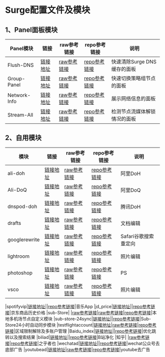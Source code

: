 # Surge配置文件及模块 

## 1、Panel面板模块
|Panel模块|链接|raw参考链接|repo参考链接|说明|
|--|--|--|--|--|
|Flush-DNS|[链接地址](https://raw.githubusercontent.com/opabap/Profiles/master/Module/Panel/Flush-DNS/Flush-DNS.sgmodule)|[raw参考链接](https://raw.githubusercontent.com/Rabbit-Spec/Surge/Master/Module/Panel/Flush-DNS/Moore/Flush-DNS.sgmodule)|[repo参考链接](https://github.com/Rabbit-Spec/Surge/blob/Master/Module/Panel/Flush-DNS)|快速清除Surge DNS缓存的面板
|Group-Panel|[链接地址](https://raw.githubusercontent.com/opabap/Profiles/master/Module/Panel/Group-Panel/Group-Panel.sgmodule)|[raw参考链接](https://raw.githubusercontent.com/Rabbit-Spec/Surge/Master/Module/Panel/Group-Panel/Moore/Group-Panel.sgmodule)|[repo参考链接](https://github.com/Rabbit-Spec/Surge/blob/Master/Module/Panel/Group-Panel)|快速切换策略组节点的面板
|Network-Info|[链接地址](https://raw.githubusercontent.com/opabap/Profiles/master/Module/Panel/Network-Info/Network-Info.sgmodule)|[raw参考链接](https://raw.githubusercontent.com/Rabbit-Spec/Surge/Master/Module/Panel/Network-Info/Moore/Network-Info.sgmodule)|[repo参考链接](https://github.com/Rabbit-Spec/Surge/blob/Master/Module/Panel/Network-Info)|展示网络信息的面板
|Stream-All|[链接地址](https://raw.githubusercontent.com/opabap/Profiles/master/Module/Panel/Stream-All/Stream-All.sgmodule)|[raw参考链接](https://raw.githubusercontent.com/Rabbit-Spec/Surge/Master/Module/Panel/Stream-All/Moore/Stream-All.sgmodule)|[repo参考链接](https://github.com/Rabbit-Spec/Surge/blob/Master/Module/Panel/Stream-All)|检测节点流媒体解锁情况的面板

## 2、自用模块
|模块|链接|raw参考链接|repo参考链接|说明|
|--|--|--|--|--|
|ali-doh|[链接地址](https://raw.githubusercontent.com/opabap/Profiles/master/Module/Spec/ali-doh.sgmodule)|[raw参考链接](https://raw.githubusercontent.com/Rabbit-Spec/Surge/Master/Module/Spec/DoH/Moore/Ali-DoH.sgmodule)|[repo参考链接](https://github.com/Rabbit-Spec/Surge/blob/Master/Module/Spec/DoH/Moore/Ali-DoH.sgmodule)|阿里DoH
|Ali-DoQ|[链接地址](https://raw.githubusercontent.com/opabap/Profiles/master/Module/Spec/Ali-DoQ.sgmodule)|[raw参考链接](https://raw.githubusercontent.com/Rabbit-Spec/Surge/Master/Module/Spec/DoH/Moore/Ali-DoQ.sgmodule)|[repo参考链接](https://github.com/Rabbit-Spec/Surge/blob/Master/Module/Spec/DoH/Moore/Ali-DoQ.sgmodule)|阿里DoQ
|dnspod-doh|[链接地址](https://raw.githubusercontent.com/opabap/Profiles/master/Module/Spec/dnspod-doh.sgmodule)|[raw参考链接](https://raw.githubusercontent.com/Rabbit-Spec/Surge/Master/Module/Spec/DoH/Moore/DNSPod-DoH.sgmodule)|[repo参考链接](https://github.com/Rabbit-Spec/Surge/blob/Master/Module/Spec/DoH/Moore/DNSPod-DoH.sgmodule)|腾讯DoH
|drafts|[链接地址](https://raw.githubusercontent.com/opabap/Profiles/master/Module/Spec/drafts.module)|[raw参考链接](https://raw.githubusercontent.com/deezertidal/shadowrocket-rules/main/modules/drafts.module)|[repo参考链接](https://github.com/deezertidal/shadowrocket-rules/blob/main/modules/drafts.module)|文档编辑
|googlerewrite|[链接地址](https://raw.githubusercontent.com/opabap/Profiles/master/Module/Spec/googlerewrite.sgmodule)|[raw参考链接](https://raw.githubusercontent.com/Maasea/sgmodule/master/URLRewrite.sgmodule)|[repo参考链接](https://github.com/Maasea/sgmodule/blob/master/URLRewrite.sgmodule)|Safari谷歌搜索重定向
|lightroom|[链接地址](https://raw.githubusercontent.com/opabap/Profiles/master/Module/Spec/lightroom.module)|[raw参考链接](https://raw.githubusercontent.com/deezertidal/shadowrocket-rules/main/modules/lightroom.module)|[repo参考链接](https://github.com/deezertidal/shadowrocket-rules/blob/main/modules/lightroom.module)|照片编辑
|photoshop|[链接地址](https://raw.githubusercontent.com/opabap/Profiles/master/Module/Spec/photoshop.module)|[raw参考链接](https://raw.githubusercontent.com/deezertidal/shadowrocket-rules/main/modules/photoshop.module)|[repo参考链接](https://github.com/deezertidal/shadowrocket-rules/blob/main/modules/photoshop.module)|PS
|vsco|[链接地址](https://raw.githubusercontent.com/opabap/Profiles/master/Module/Spec/vsco.module)|[raw参考链接](https://raw.githubusercontent.com/deezertidal/shadowrocket-rules/main/modules/vsco.module)|[repo参考链接](https://raw.githubusercontent.com/chxm1023/Rewrite/main/vsco.js)|照片编辑

|spotifyvip|[链接地址](https://raw.githubusercontent.com/app2smile/rules/master/module/spotify.module)||[repo参考链接](https://github.com/app2smile/rules/blob/master/module/spotify.module)|音乐App
|jd_price|[链接地址](https://raw.githubusercontent.com/Rabbit-Spec/Surge/Master/Module/Spec/JD_Price/Moore/JD_Price.sgmodule)||[repo参考链接](https://github.com/Rabbit-Spec/Surge/tree/Master/Module/Spec/JD_Price)|京东商品历史价格
|sub-Store| |[raw参考链接](https://raw.githubusercontent.com/Rabbit-Spec/Surge/Master/Module/Spec/Sub-Store/Moore/Sub-Store.sgmodule)|[raw参考链接](https://raw.githubusercontent.com/Peng-YM/Sub-Store/master/config/Surge.sgmodule)|[repo参考链接](https://github.com/sub-store-org/Sub-Store/blob/master/config/Surge.sgmodule)|本地多机场节点自定义模块
|sub-store-24sync|[链接地址](https://raw.githubusercontent.com/Rabbit-Spec/Surge/Master/Module/Spec/Sub-Store/Moore/24hours.sgmodule)||[repo参考链接](https://github.com/Rabbit-Spec/Surge/tree/Master/Module/Spec/Sub-Store)|Sub-Store24小时自动同步模块
|testflightaccount|[链接地址](https://raw.githubusercontent.com/Rabbit-Spec/Surge/Master/Module/Spec/TestFlight/Moore/TestFlightAccount.sgmodule)|[raw参考链接](https://raw.githubusercontent.com/NobyDa/Script/master/Surge/Module/TestFlightAccount.sgmodule)|[repo参考链接](https://github.com/NobyDa/Script/blob/master/Surge/Module/TestFlightAccount.sgmodule)|区域限制解除及多账户管理
|Baidu_index|[链接地址](https://raw.githubusercontent.com/Keywos/rule/main/script/baidu_index/bd.sgmodule)||[repo参考链接](https://github.com/Rabbit-Spec/Surge/tree/Master/Module/Spec/Baidu_index)|优化跳转以及搜索结果
|biliad|[链接地址](https://whatshub.top/sgmodule/biliad.module)||[repo参考链接](https://github.com/Rabbit-Spec/Surge/tree/Master/Module/Spec/Bilibili)|B站净化
|知乎| |[raw参考链接](https://raw.githubusercontent.com/blackmatrix7/ios_rule_script/master/script/zheye/zheye.sgmodule)|[repo参考链接](https://github.com/blackmatrix7/ios_rule_script/tree/master/script/zheye)|之乎者也
|wechatad|[链接地址](https://raw.githubusercontent.com/deezertidal/shadowrocket-rules/main/modules/wechatad.module)||[repo参考链接](https://github.com/NobyDa/Script/blob/master/QuantumultX/File/Wechat.js)|wechat公众号去底部广告
|youtubead|[链接地址](https://raw.githubusercontent.com/app2smile/rules/master/module/youtube.sgmodule)|[raw参考链接](https://raw.githubusercontent.com/Maasea/sgmodule/master/YoutubeAds.sgmodule)|[repo参考链接](https://github.com/Maasea/sgmodule/blob/master/YoutubeAds.sgmodule)|youtube去广告
